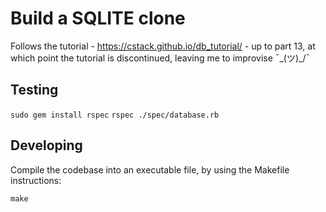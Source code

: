 # Build a SQLITE clone

Follows the tutorial - <https://cstack.github.io/db_tutorial/> - up to part 13, at which point the tutorial is discontinued, leaving me to improvise ¯\_(ツ)_/¯

## Testing

`sudo gem install rspec`
`rspec ./spec/database.rb`

## Developing

Compile the codebase into an executable file, by using the Makefile instructions:

`make`
